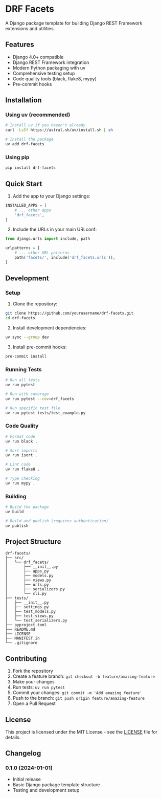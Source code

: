 # DRF Facets

A Django package template for building Django REST Framework extensions and utilities.

## Features

- Django 4.0+ compatible
- Django REST Framework integration
- Modern Python packaging with uv
- Comprehensive testing setup
- Code quality tools (black, flake8, mypy)
- Pre-commit hooks

## Installation

### Using uv (recommended)

```bash
# Install uv if you haven't already
curl -LsSf https://astral.sh/uv/install.sh | sh

# Install the package
uv add drf-facets
```

### Using pip

```bash
pip install drf-facets
```

## Quick Start

1. Add the app to your Django settings:

```python
INSTALLED_APPS = [
    # ... other apps
    'drf_facets',
]
```

2. Include the URLs in your main URLconf:

```python
from django.urls import include, path

urlpatterns = [
    # ... other URL patterns
    path('facets/', include('drf_facets.urls')),
]
```

## Development

### Setup

1. Clone the repository:
```bash
git clone https://github.com/yourusername/drf-facets.git
cd drf-facets
```

2. Install development dependencies:
```bash
uv sync --group dev
```

3. Install pre-commit hooks:
```bash
pre-commit install
```

### Running Tests

```bash
# Run all tests
uv run pytest

# Run with coverage
uv run pytest --cov=drf_facets

# Run specific test file
uv run pytest tests/test_example.py
```

### Code Quality

```bash
# Format code
uv run black .

# Sort imports
uv run isort .

# Lint code
uv run flake8 .

# Type checking
uv run mypy .
```

### Building

```bash
# Build the package
uv build

# Build and publish (requires authentication)
uv publish
```

## Project Structure

```
drf-facets/
├── src/
│   └── drf_facets/
│       ├── __init__.py
│       ├── apps.py
│       ├── models.py
│       ├── views.py
│       ├── urls.py
│       ├── serializers.py
│       └── cli.py
├── tests/
│   ├── __init__.py
│   ├── settings.py
│   ├── test_models.py
│   ├── test_views.py
│   └── test_serializers.py
├── pyproject.toml
├── README.md
├── LICENSE
├── MANIFEST.in
└── .gitignore
```

## Contributing

1. Fork the repository
2. Create a feature branch: `git checkout -b feature/amazing-feature`
3. Make your changes
4. Run tests: `uv run pytest`
5. Commit your changes: `git commit -m 'Add amazing feature'`
6. Push to the branch: `git push origin feature/amazing-feature`
7. Open a Pull Request

## License

This project is licensed under the MIT License - see the [LICENSE](LICENSE) file for details.

## Changelog

### 0.1.0 (2024-01-01)

- Initial release
- Basic Django package template structure
- Testing and development setup 